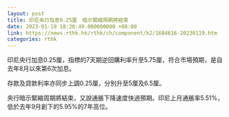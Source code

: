 ```yaml
---
layout: post
title: 印尼央行加息0.25厘　暗示緊縮周期將結束
date: 2023-01-19 18:20:49.000000000 +08:00
link: https://news.rthk.hk/rthk/ch/component/k2/1684616-20230119.htm
categories: rthk
---
```


印尼央行加息0.25厘，指標的7天期逆回購利率升至5.75厘，符合市場預期，是自去年8月以來第6次加息。

存款及貸款利率亦同步上調0.25厘，分別升至5厘及6.5厘。

央行暗示緊縮周期將結束，又說通脹下降速度快過預期。印尼上月通脹率5.51%，低於去年9月創下的5.95%的7年高位。
